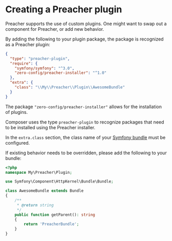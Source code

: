 # Creating a Preacher plugin

Preacher supports the use of custom plugins. One might want to swap out a
component for Preacher, or add new behavior.

By adding the following to your plugin package, the package is recognized as a
Preacher plugin:

```json
{
  "type": "preacher-plugin",
  "require": {
    "symfony/symfony": "^3.0",
    "zero-config/preacher-installer": "^1.0"
  },
  "extra": {
    "class": "\\My\\Preacher\\Plugin\\AwesomeBundle"
  }
}
```

The package `"zero-config/preacher-installer"` allows for the installation of
plugins.

Composer uses the type `preacher-plugin` to recognize packages that need to be
installed using the Preacher installer.

In the `extra.class` section, the class name of your
[Symfony bundle](http://symfony.com/doc/current/bundles.html) must be configured.
 
If existing behavior needs to be overridden, please add the following to your
bundle:

```php
<?php
namespace My\Preacher\Plugin;

use Symfony\Component\HttpKernel\Bundle\Bundle;

class AwesomeBundle extends Bundle
{
    /**
     * @return string
     */
    public function getParent(): string
    {
        return 'PreacherBundle';
    }    
}
```
